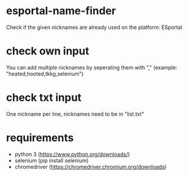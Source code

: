   # esportal-name-finder
  Check if the given nicknames are already used on the platform: ESportal



  # check own input
  You can add multiple nicknames by seperating them with "," (example: "heated,hooted,tkkg,selenium")
  
  
  
  # check txt input
  One nickname per line, nicknames need to be in "list.txt"
  
  
  
  
  
  # requirements
  - python 3 (https://www.python.org/downloads/)
  - selenium (pip install selenium)
  - chromedriver (https://chromedriver.chromium.org/downloads)
